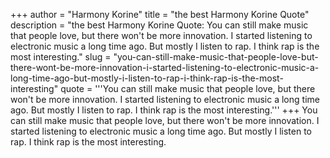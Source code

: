 +++
author = "Harmony Korine"
title = "the best Harmony Korine Quote"
description = "the best Harmony Korine Quote: You can still make music that people love, but there won't be more innovation. I started listening to electronic music a long time ago. But mostly I listen to rap. I think rap is the most interesting."
slug = "you-can-still-make-music-that-people-love-but-there-wont-be-more-innovation-i-started-listening-to-electronic-music-a-long-time-ago-but-mostly-i-listen-to-rap-i-think-rap-is-the-most-interesting"
quote = '''You can still make music that people love, but there won't be more innovation. I started listening to electronic music a long time ago. But mostly I listen to rap. I think rap is the most interesting.'''
+++
You can still make music that people love, but there won't be more innovation. I started listening to electronic music a long time ago. But mostly I listen to rap. I think rap is the most interesting.
